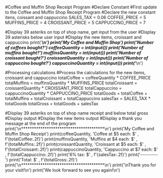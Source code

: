 #Coffee and Muffin Shop Receipt Program
#Declare Constant
#First update to the Coffee and Muffin Shop Receipt Program 
#Declare the new constant itens, coissant and cappuccino
SALES_TAX = 0.06
COFFEE_PRICE = 5
MUFFINS_PRICE = 4
CROISSANT_PRICE = 5
CAPPUCCINO_PRICE = 7

#Display 39 asteriks on top of shop name, get input from the user
#Display 39 asterisks below user input
#Display the new items, croissant and cappuccino
print('***************************************\n')
print('My Coffee and Muffin Shop')
print('Number of coffees bought?')
coffeeQuantity = int(input())
print('Number of muffins bought?')
muffinsQuantity = int(input())
print('Number of croissant bought?')
croissantQuantity = int(input())
print('Number of cappuccino bought?')
cappuccinoQuantity = int(input())
print('***************************************\n')

#Processing calculations
#Process the calculations for the new items, croissant and cappuccino
totalCoffee = coffeeQuantity * COFFEE_PRICE
totalMuffins = muffinsQuantity * MUFFINS_PRICE
totalCroissant = croissantQuantity * CROISSANT_PRICE
totalCappuccino = cappuccinoQuantity * CAPPUCCINO_PRICE
totalGoods = totalCoffee + totalMuffins + totalCroissant + totalCappuccino
salesTax = SALES_TAX * totalGoods
totalGross = totalGoods + salesTax

#Display 39 asteriks on top of shop name receipt and below total gross
#Display output
#Display the new items output
#Display a thank you message at the end of the program
print('\n***************************************\n')
print('My Coffee and Muffin Shop Receipt')
print(coffeeQuantity, 'Coffee at $5 each: $' , f'{totalCoffee:.2f}')
print(muffinsQuantity, 'Muffins at $4 each: $' , f'{totalMuffins:.2f}')
print(croissantQuantity, 'Croissant at $5 each: $' , f'{totalCroissant:.2f}')
print(cappuccinoQuantity, 'Cappuccino at $7 each: $' , f'{totalCappuccino:.2f}')
print('6% tax: $' , f'{salesTax:.2f}')
print('---------')
print('Total: $' , f'{totalGross:.2f}')
print('\n***************************************\n')
print('\nThank you for your visit!\n')
print('We look forward to see you again!\n')
